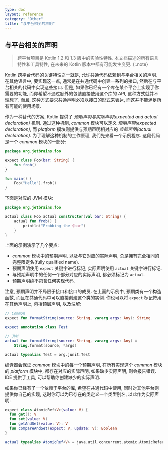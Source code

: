 ```yaml
---
type: doc
layout: reference
category: "Other"
title: "与平台相关的声明"
---
```


## 与平台相关的声明

> 跨平台项目是 Kotlin 1.2 和 1.3 版中的实验性特性.
本文档描述的所有语言特性和工具特性, 在未来的 Kotlin 版本中都有可能发生变更.
{:.note}

Kotlin 跨平台代码的关键特性之一就是, 允许共通代码依赖到与平台相关的声明.
在其他语言中, 要实现这一点, 通常是在共通代码中创建一系列的接口, 然后在与平台相关的代码中实现这些接口.
但是, 如果你已经有一个库在某个平台上实现了你需要的功能, 而你希望不通过额外的包装直接使用这个库的 API, 这种方式就并不理想了.
而且, 这种方式要求共通声明必须以接口的形式来表达, 而这并不能满足所有可能的使用场景.

作为一种替代的方案, Kotlin 提供了 _预期声明与实际声明(expected and actual declaration)_ 机制.
通过这种机制, _common_ 模块可以定义 _预期声明(expected declaration)_, 而 _platform_ 模块则提供与预期声明相对应的 _实际声明(actual declaration)_.
为了理解这种机制的工作原理, 我们先来看一个示例程序. 这段代码是一个 _common_ 模块的一部分:

<div class="sample" markdown="1" theme="idea" data-highlight-only>

```kotlin
package org.jetbrains.foo

expect class Foo(bar: String) {
    fun frob()
}

fun main() {
    Foo("Hello").frob()
}
```
</div>

下面是对应的 JVM 模块:

<div class="sample" markdown="1" theme="idea" data-highlight-only>

```kotlin
package org.jetbrains.foo

actual class Foo actual constructor(val bar: String) {
    actual fun frob() {
        println("Frobbing the $bar")
    }
}
```
</div>

上面的示例演示了几个要点:

  * _common_ 模块中的预期声明, 以及与它对应的实际声明, 总是拥有完全相同的完整限定名(fully qualified name).
  * 预期声明使用 `expect` 关键字进行标记; 实际声明使用 `actual` 关键字进行标记.
  * 与预期声明中的任何一个部分对应的实际声明, 都必须标记为 `actual`.
  * 预期声明绝不包含任何实现代码.

注意, 预期声明并不局限于接口和接口的成员.
在上面的示例中, 预期类有一个构造函数, 而且在共通代码中可以直接创建这个类的实例.
你也可以将 `expect` 标记符用在其他声明上, 包括顶层声明, 以及注解:

<div class="sample" markdown="1" theme="idea" data-highlight-only>

```kotlin
// Common
expect fun formatString(source: String, vararg args: Any): String

expect annotation class Test

// JVM
actual fun formatString(source: String, vararg args: Any) =
    String.format(source, *args)

actual typealias Test = org.junit.Test
```
</div>

编译器会保证 _common_ 模块中的每一个预期声明, 在所有实现这个 _common_ 模块的 _platform_ 模块中, 都存在对应的实际声明,
如果缺少实际声明, 则会报告错误.
IDE 提供了工具, 可以帮助你创建缺少的实际声明.

如果你已经有了一个依赖于平台的库, 希望在共通代码中使用, 同时对其他平台则提供你自己的实现,
这时你可以为已存在的类定义一个类型别名, 以此作为实际声明:

<div class="sample" markdown="1" theme="idea" data-highlight-only>

```kotlin
expect class AtomicRef<V>(value: V) {
  fun get(): V
  fun set(value: V)
  fun getAndSet(value: V): V
  fun compareAndSet(expect: V, update: V): Boolean
}

actual typealias AtomicRef<V> = java.util.concurrent.atomic.AtomicReference<V>
```
</div>
